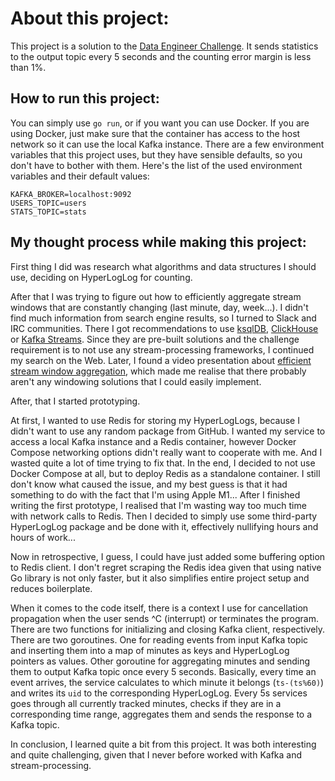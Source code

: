 # About this project:

This project is a solution to the [Data Engineer Challenge](https://github.com/tamediadigital/hiring-challenges/tree/master/data-engineer-challenge).
It sends statistics to the output topic every 5 seconds and the counting error margin is less than 1%.

## How to run this project:

You can simply use `go run`, or if you want you can use Docker.
If you are using Docker, just make sure that the container has access to the host network so it can use the local Kafka instance.
There are a few environment variables that this project uses, but they have sensible defaults, so you don't have to bother with them.
Here's the list of the used environment variables and their default values:

```
KAFKA_BROKER=localhost:9092
USERS_TOPIC=users
STATS_TOPIC=stats
```

## My thought process while making this project:

First thing I did was research what algorithms and data structures I should use, deciding on HyperLogLog for counting.

After that I was trying to figure out how to efficiently aggregate stream windows that are constantly changing (last minute, day, week...).
I didn't find much information from search engine results, so I turned to Slack and IRC communities.
There I got recommendations to use [ksqlDB](https://ksqldb.io/), [ClickHouse](https://clickhouse.com/) or [Kafka Streams](https://kafka.apache.org/documentation/streams/).
Since they are pre-built solutions and the challenge requirement is to not use any stream-processing frameworks, I continued my search on the Web.
Later, I found a video presentation about [efficient stream window aggregation](https://www.youtube.com/watch?v=K1y5dJvP1jM),
which made me realise that there probably aren't any windowing solutions that I could easily implement.

After, that I started prototyping.

At first, I wanted to use Redis for storing my HyperLogLogs, because I didn't want to use any random package from GitHub.
I wanted my service to access a local Kafka instance and a Redis container, however Docker Compose networking options didn't really want to cooperate with me.
And I wasted quite a lot of time trying to fix that.
In the end, I decided to not use Docker Compose at all, but to deploy Redis as a standalone container.
I still don't know what caused the issue, and my best guess is that it had something to do with the fact that I'm using Apple M1...
After I finished writing the first prototype, I realised that I'm wasting way too much time with network calls to Redis.
Then I decided to simply use some third-party HyperLogLog package and be done with it, effectively nullifying hours and hours of work...

Now in retrospective, I guess, I could have just added some buffering option to Redis client.
I don't regret scraping the Redis idea given that using native Go library is not only faster, but it also simplifies entire project setup and reduces boilerplate.

When it comes to the code itself, there is a context I use for cancellation propagation when the user sends ^C (interrupt) or terminates the program.
There are two functions for initializing and closing Kafka client, respectively.
There are two goroutines.
One for reading events from input Kafka topic and inserting them into a map of minutes as keys and HyperLogLog pointers as values.
Other goroutine for aggregating minutes and sending them to output Kafka topic once every 5 seconds.
Basically, every time an event arrives, the service calculates to which minute it belongs (`ts-(ts%60)`) and writes its `uid` to the corresponding HyperLogLog.
Every 5s services goes through all currently tracked minutes, checks if they are in a corresponding time range, aggregates them and sends the response to a Kafka topic.

In conclusion, I learned quite a bit from this project.
It was both interesting and quite challenging, given that I never before worked with Kafka and stream-processing.
